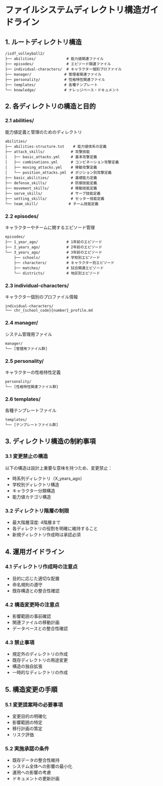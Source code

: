 # ファイルシステムディレクトリ構造ガイドライン

## 1. ルートディレクトリ構造

```
/isdf_volleyball2/
├── abilities/              # 能力値関連ファイル
├── episodes/               # エピソード関連ファイル
├── individual-characters/  # キャラクター個別プロファイル
├── manager/               # 管理者関連ファイル
├── personality/           # 性格特性関連ファイル
├── templates/             # 各種テンプレート
└── knowledge/             # ナレッジベース・ドキュメント
```

## 2. 各ディレクトリの構造と目的

### 2.1 abilities/
能力値定義と管理のためのディレクトリ
```
abilities/
├── abilities-structure.txt    # 能力値体系の定義
├── attack_skills/            # 攻撃技能
│   ├── basic_attacks.yml     # 基本攻撃定義
│   ├── combinations.yml      # コンビネーション攻撃定義
│   ├── moving_attacks.yml    # 移動攻撃定義
│   └── position_attacks.yml  # ポジション別攻撃定義
├── basic_abilities/          # 基礎能力定義
├── defense_skills/           # 防御技能定義
├── movement_skills/          # 移動技能定義
├── serve_skills/             # サーブ技能定義
├── setting_skills/           # セッター技能定義
└── team_skill/              # チーム技能定義
```

### 2.2 episodes/
キャラクターやチームに関するエピソード管理
```
episodes/
├── 1_year_ago/             # 1年前のエピソード
├── 2_years_ago/            # 2年前のエピソード
└── 3_years_ago/            # 3年前のエピソード
    ├── schools/            # 学校別エピソード
    ├── characters/         # キャラクター別エピソード
    ├── matches/            # 試合関連エピソード
    └── districts/          # 地区別エピソード
```

### 2.3 individual-characters/
キャラクター個別のプロファイル情報
```
individual-characters/
└── chr_{school_code}{number}_profile.md
```

### 2.4 manager/
システム管理用ファイル
```
manager/
└── [管理用ファイル群]
```

### 2.5 personality/
キャラクターの性格特性定義
```
personality/
└── [性格特性関連ファイル群]
```

### 2.6 templates/
各種テンプレートファイル
```
templates/
└── [テンプレートファイル群]
```

## 3. ディレクトリ構造の制約事項

### 3.1 変更禁止の構造
以下の構造は設計上重要な意味を持つため、変更禁止：
- 時系列ディレクトリ（X_years_ago）
- 学校別ディレクトリ構造
- キャラクター分類構造
- 能力値カテゴリ構造

### 3.2 ディレクトリ階層の制限
- 最大階層深度: 4階層まで
- 各ディレクトリの役割を明確に維持すること
- 新規ディレクトリ作成時は承認必須

## 4. 運用ガイドライン

### 4.1 ディレクトリ作成時の注意点
- 目的に応じた適切な配置
- 命名規則の遵守
- 既存構造との整合性確認

### 4.2 構造変更時の注意点
- 影響範囲の事前確認
- 関連ファイルの移動計画
- データベースとの整合性確認

### 4.3 禁止事項
- 規定外のディレクトリの作成
- 既存ディレクトリの用途変更
- 構造の独自拡張
- 一時的なディレクトリの作成

## 5. 構造変更の手順

### 5.1 変更提案時の必要事項
- 変更目的の明確化
- 影響範囲の特定
- 移行計画の策定
- リスク評価

### 5.2 実施承認の条件
- 既存データの整合性維持
- システム全体への影響の最小化
- 運用への影響の考慮
- ドキュメントの更新計画